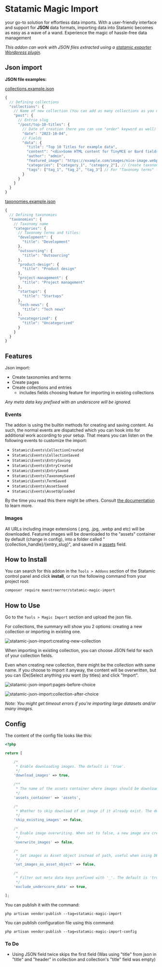 # Statamic Magic Import

your go-to solution for effortless data imports. With a user-friendly interface and support for **JSON** data formats, importing data into Statamic becomes as easy as a wave of a wand. Experience the magic of hassle-free data management

_This addon can work with JSON files extracted using a [statamic exporter Wordpress plugin](https://github.com/maestroerror/wordpress-to-statamic-exporter)._

## Json import

**JSON file examples:**

[collections.example.json](https://github.com/MaestroError/statamic-magic-import/blob/maestro/collections.example.json)

```js
{
  // Defining collections
  "collections": {
    // Name of new collection (You can add as many collections as you need)
    "post": {
      // Entrie slug
      "/post/top-10-titles": {
        // Date of creation (here you can use "order" keyword as well)
        "date": "2023-10-04",
        // Fields
        "data": {
          "title": "Top 10 Titles for example data",
          "content": "<div>Some HTML content for TinyMCE or Bard fields</div>",
          "author": "admin",
          "featured_image": "https://example.com/images/nice-image.webp", // It will download your image and add to assets
          "categories": ["category_1", "category_2"], // Create taxonomy and import it in "Taxonomy terms" field
          "tags": ["tag_1", "tag_2", "tag_3"] // For "Taxonomy terms" field
        }
      }
    }
  }
}
```

[taxonomies.example.json](https://github.com/MaestroError/statamic-magic-import/blob/maestro/taxonomies.example.json)

```js
{
  // Defining taxonomies
  "taxonomies": {
    // Taxonomy name
    "categories": {
      // Taxonomy terms and titles:
      "development": {
        "title": "Development"
      },
      "outsourcing": {
        "title": "Outsourcing"
      },
      "product-design": {
        "title": "Product design"
      },
      "project-management": {
        "title": "Project management"
      },
      "startups": {
        "title": "Startups"
      },
      "tech-news": {
        "title": "Tech news"
      },
      "uncategorized": {
        "title": "Uncategorized"
      }
    }
  }
}

```

## Features

Json import:

- Create taxonomies and terms
- Create pages
- Create collections and entries
  - includes fields choosing feature for importing in existing collections

_Any meta data key prefixed with an underscore will be ignored._

### Events

The addon is using the builtin methods for creating and saving content. As such, the normal events are dispatched which you can hook into for additional work according to your setup. That means you can listen on the following events to customize the import:

- `Statamic\Events\CollectionCreated`
- `Statamic\Events\CollectionSaved`
- `Statamic\Events\EntrySaving`
- `Statamic\Events\EntryCreated`
- `Statamic\Events\EntrySaved`
- `Statamic\Events\TaxonomySaved`
- `Statamic\Events\TermSaved`
- `Statamic\Events\AssetSaved`
- `Statamic\Events\AssetUploaded`

By the time you read this there might be others. Consult [the documentation](https://statamic.dev/extending/events#available-events) to learn more.

### Images

All URLs including image extensions (.png, .jpg, .webp and etc) will be downloaded. Featured images will be downloaded to the "assets" container by default (change in config), into a folder called "{collection_handle}/{entry_slug}", and saved in a [assets](https://statamic.dev/fieldtypes/assets) field.

## How to Install

You can search for this addon in the `Tools > Addons` section of the Statamic control panel and click **install**, or run the following command from your project root:

```bash
composer require maestroerror/statamic-magic-import
```

## How to Use

Go to the `Tools > Magic Import` section and upload the json file.

For collections, the summary will show you 2 options: creating a new collection or importing in existing one.

![statamic-json-import:creating-new-collection](https://github.com/MaestroError/statamic-magic-import/blob/maestro/resources/img/creating-new-collection.png)

When importing in existing collection, you can choose JSON field for each of your collection fields.

Even when creating new collection, there might be the collection with same name. If you choose to import it anyway, the content will be overwritten, but you can (De)Select anything you want (by titles) and click "Import".

![statamic-json-import:pages-before-choice](https://github.com/MaestroError/statamic-magic-import/blob/maestro/resources/img/pages-before-choice.png)

![statamic-json-import:collection-after-choice](https://github.com/MaestroError/statamic-magic-import/blob/maestro/resources/img/test-collection-after-choice.png)

_Note: You might get timeout errors if you're importing large datasets and/or many images._

## Config

The content of the config file looks like this:

```php
<?php

return [

    /*
     * Enable downloading images. The default is 'true'.
     */
    'download_images' => true,

    /**
     * The name of the assets container where images should be downloaded.
     */
    'assets_container' => 'assets',

    /*
     * Whether to skip download of an image if it already exist. The default is 'false'.
     */
    'skip_existing_images' => false,

    /*
     * Enable image overwriting. When set to false, a new image are created with a timestamp suffix, if the image already exists. The default is 'false'.
     */
    'overwrite_images' => false,

    /*
     * Set images as Asset object instead of path, useful when using DB to store the data
     */
    'set_images_as_asset_object' => false,

    /*
     * Filter out meta data keys prefixed with '_'. The default is 'true'.
     */
    'exclude_underscore_data' => true,

];

```

You can publish it with the command:

`php artisan vendor:publish --tag=statamic-magic-import`

You can publish configuration file using this command:

`php artisan vendor:publish --tag=statamic-magic-import-config`

### To Do

- Using JSON field twice skips the first field (Was using "title" from json in "title" and "header" in collection and collection's "title" field was empty)
